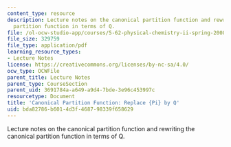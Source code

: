 ```yaml
---
content_type: resource
description: Lecture notes on the canonical partition function and rewriting the canonical
  partition function in terms of Q.
file: /ol-ocw-studio-app/courses/5-62-physical-chemistry-ii-spring-2008/bda82786b6014d3f468798339f658629_03_562ln08.pdf
file_size: 329759
file_type: application/pdf
learning_resource_types:
- Lecture Notes
license: https://creativecommons.org/licenses/by-nc-sa/4.0/
ocw_type: OCWFile
parent_title: Lecture Notes
parent_type: CourseSection
parent_uid: 3691784a-a649-a9d4-7bde-3e96c453997c
resourcetype: Document
title: 'Canonical Partition Function: Replace {Pi} by Q'
uid: bda82786-b601-4d3f-4687-98339f658629
---
```

Lecture notes on the canonical partition function and rewriting the canonical partition function in terms of Q.